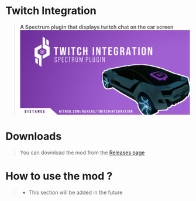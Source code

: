 # Twitch Integration
> **A Spectrum plugin that displays twitch chat on the car screen**
![Repository logo](repository_thumbnail.png)

# Downloads
> You can download the mod from the [Releases page](/releases/latest)

# How to use the mod ?
> - This section will be added in the future